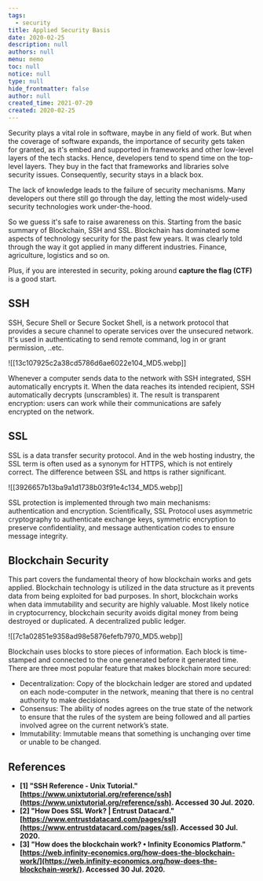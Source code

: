 ```yaml
---
tags: 
  - security
title: Applied Security Basis
date: 2020-02-25
description: null
authors: null
menu: memo
toc: null
notice: null
type: null
hide_frontmatter: false
author: null
created_time: 2021-07-20
created: 2020-02-25
---
```


Security plays a vital role in software, maybe in any field of work. But when the coverage of software expands, the importance of security gets taken for granted, as it's embed and supported in frameworks and other low-level layers of the tech stacks. Hence, developers tend to spend time on the top-level layers. They buy in the fact that frameworks and libraries solve security issues. Consequently, security stays in a black box.

The lack of knowledge leads to the failure of security mechanisms. Many developers out there still go through the day, letting the most widely-used security technologies work under-the-hood.

So we guess it's safe to raise awareness on this. Starting from the basic summary of Blockchain, SSH and SSL. Blockchain has dominated some aspects of technology security for the past few years. It was clearly told through the way it got applied in many different industries. Finance, agriculture, logistics and so on.

Plus, if you are interested in security, poking around **capture the flag (CTF)** is a good start.

## SSH

SSH, Secure Shell or Secure Socket Shell, is a network protocol that provides a secure channel to operate services over the unsecured network. It's used in authenticating to send remote command, log in or grant permission, ..etc.

![[13c107925c2a38cd5786d6ae6022e104_MD5.webp]]


Whenever a computer sends data to the network with SSH integrated, SSH automatically encrypts it. When the data reaches its intended recipient, SSH automatically decrypts (unscrambles) it. The result is transparent encryption: users can work while their communications are safely encrypted on the network.

## SSL

SSL is a data transfer security protocol. And in the web hosting industry, the SSL term is often used as a synonym for HTTPS, which is not entirely correct. The difference between SSL and https is rather significant.


![[3926657b13ba9a1d1738b03f91e4c134_MD5.webp]]


SSL protection is implemented through two main mechanisms: authentication and encryption. Scientifically, SSL Protocol uses asymmetric cryptography to authenticate exchange keys, symmetric encryption to preserve confidentiality, and message authentication codes to ensure message integrity.

## Blockchain Security

This part covers the fundamental theory of how blockchain works and gets applied. Blockchain technology is utilized in the data structure as it prevents data from being exploited for bad purposes. In short, blockchain works when data immutability and security are highly valuable. Most likely notice in cryptocurrency, blockchain security avoids digital money from being destroyed or duplicated. A decentralized public ledger.


![[7c1a02851e9358ad98e5876efefb7970_MD5.webp]]


Blockchain uses blocks to store pieces of information. Each block is time-stamped and connected to the one generated before it generated time. There are three most popular feature that makes blockchain more secured:

* Decentralization: Copy of the blockchain ledger are stored and updated on each node-computer in the network, meaning that there is no central authority to make decisions
* Consensus: The ability of nodes agrees on the true state of the network to ensure that the rules of the system are being followed and all parties involved agree on the current network’s state.
* Immutability: Immutable means that something is unchanging over time or unable to be changed.

## References

* **[1] "SSH Reference - Unix Tutorial." ****[https://www.unixtutorial.org/reference/ssh](https://www.unixtutorial.org/reference/ssh)****. Accessed 30 Jul. 2020.**
* **[2] "How Does SSL Work? | Entrust Datacard." ****[https://www.entrustdatacard.com/pages/ssl](https://www.entrustdatacard.com/pages/ssl)****. Accessed 30 Jul. 2020.**
* **[3] "How does the blockchain work? • Infinity Economics Platform." ****[https://web.infinity-economics.org/how-does-the-blockchain-work/](https://web.infinity-economics.org/how-does-the-blockchain-work/)****. Accessed 30 Jul. 2020.**